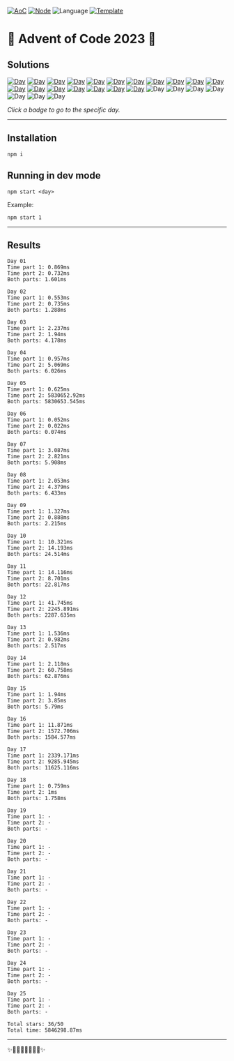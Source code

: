 <!-- Entries between SOLUTIONS and RESULTS tags are auto-generated -->

[![AoC](https://badgen.net/badge/AoC/2023/blue)](https://adventofcode.com/2023)
[![Node](https://badgen.net/badge/Node/v16.13.0+/blue)](https://nodejs.org/en/download/)
![Language](https://badgen.net/badge/Language/JavaScript/blue)
[![Template](https://badgen.net/badge/Template/aocrunner/blue)](https://github.com/caderek/aocrunner)

# 🎄 Advent of Code 2023 🎄

## Solutions

<!--SOLUTIONS-->

[![Day](https://badgen.net/badge/01/%E2%98%85%E2%98%85/green)](src/day01)
[![Day](https://badgen.net/badge/02/%E2%98%85%E2%98%85/green)](src/day02)
[![Day](https://badgen.net/badge/03/%E2%98%85%E2%98%85/green)](src/day03)
[![Day](https://badgen.net/badge/04/%E2%98%85%E2%98%85/green)](src/day04)
[![Day](https://badgen.net/badge/05/%E2%98%85%E2%98%85/green)](src/day05)
[![Day](https://badgen.net/badge/06/%E2%98%85%E2%98%85/green)](src/day06)
[![Day](https://badgen.net/badge/07/%E2%98%85%E2%98%85/green)](src/day07)
[![Day](https://badgen.net/badge/08/%E2%98%85%E2%98%85/green)](src/day08)
[![Day](https://badgen.net/badge/09/%E2%98%85%E2%98%85/green)](src/day09)
[![Day](https://badgen.net/badge/10/%E2%98%85%E2%98%85/green)](src/day10)
[![Day](https://badgen.net/badge/11/%E2%98%85%E2%98%85/green)](src/day11)
[![Day](https://badgen.net/badge/12/%E2%98%85%E2%98%85/green)](src/day12)
[![Day](https://badgen.net/badge/13/%E2%98%85%E2%98%85/green)](src/day13)
[![Day](https://badgen.net/badge/14/%E2%98%85%E2%98%85/green)](src/day14)
[![Day](https://badgen.net/badge/15/%E2%98%85%E2%98%85/green)](src/day15)
[![Day](https://badgen.net/badge/16/%E2%98%85%E2%98%85/green)](src/day16)
[![Day](https://badgen.net/badge/17/%E2%98%85%E2%98%85/green)](src/day17)
[![Day](https://badgen.net/badge/18/%E2%98%85%E2%98%85/green)](src/day18)
![Day](https://badgen.net/badge/19/%E2%98%86%E2%98%86/gray)
![Day](https://badgen.net/badge/20/%E2%98%86%E2%98%86/gray)
![Day](https://badgen.net/badge/21/%E2%98%86%E2%98%86/gray)
![Day](https://badgen.net/badge/22/%E2%98%86%E2%98%86/gray)
![Day](https://badgen.net/badge/23/%E2%98%86%E2%98%86/gray)
![Day](https://badgen.net/badge/24/%E2%98%86%E2%98%86/gray)
![Day](https://badgen.net/badge/25/%E2%98%86%E2%98%86/gray)

<!--/SOLUTIONS-->

_Click a badge to go to the specific day._

---

## Installation

```
npm i
```

## Running in dev mode

```
npm start <day>
```

Example:

```
npm start 1
```

---

## Results

<!--RESULTS-->

```
Day 01
Time part 1: 0.869ms
Time part 2: 0.732ms
Both parts: 1.601ms
```

```
Day 02
Time part 1: 0.553ms
Time part 2: 0.735ms
Both parts: 1.288ms
```

```
Day 03
Time part 1: 2.237ms
Time part 2: 1.94ms
Both parts: 4.178ms
```

```
Day 04
Time part 1: 0.957ms
Time part 2: 5.069ms
Both parts: 6.026ms
```

```
Day 05
Time part 1: 0.625ms
Time part 2: 5830652.92ms
Both parts: 5830653.545ms
```

```
Day 06
Time part 1: 0.052ms
Time part 2: 0.022ms
Both parts: 0.074ms
```

```
Day 07
Time part 1: 3.087ms
Time part 2: 2.821ms
Both parts: 5.908ms
```

```
Day 08
Time part 1: 2.053ms
Time part 2: 4.379ms
Both parts: 6.433ms
```

```
Day 09
Time part 1: 1.327ms
Time part 2: 0.888ms
Both parts: 2.215ms
```

```
Day 10
Time part 1: 10.321ms
Time part 2: 14.193ms
Both parts: 24.514ms
```

```
Day 11
Time part 1: 14.116ms
Time part 2: 8.701ms
Both parts: 22.817ms
```

```
Day 12
Time part 1: 41.745ms
Time part 2: 2245.891ms
Both parts: 2287.635ms
```

```
Day 13
Time part 1: 1.536ms
Time part 2: 0.982ms
Both parts: 2.517ms
```

```
Day 14
Time part 1: 2.118ms
Time part 2: 60.758ms
Both parts: 62.876ms
```

```
Day 15
Time part 1: 1.94ms
Time part 2: 3.85ms
Both parts: 5.79ms
```

```
Day 16
Time part 1: 11.871ms
Time part 2: 1572.706ms
Both parts: 1584.577ms
```

```
Day 17
Time part 1: 2339.171ms
Time part 2: 9285.945ms
Both parts: 11625.116ms
```

```
Day 18
Time part 1: 0.759ms
Time part 2: 1ms
Both parts: 1.758ms
```

```
Day 19
Time part 1: -
Time part 2: -
Both parts: -
```

```
Day 20
Time part 1: -
Time part 2: -
Both parts: -
```

```
Day 21
Time part 1: -
Time part 2: -
Both parts: -
```

```
Day 22
Time part 1: -
Time part 2: -
Both parts: -
```

```
Day 23
Time part 1: -
Time part 2: -
Both parts: -
```

```
Day 24
Time part 1: -
Time part 2: -
Both parts: -
```

```
Day 25
Time part 1: -
Time part 2: -
Both parts: -
```

```
Total stars: 36/50
Total time: 5846298.87ms
```

<!--/RESULTS-->

---

✨🎄🎁🎄🎅🎄🎁🎄✨